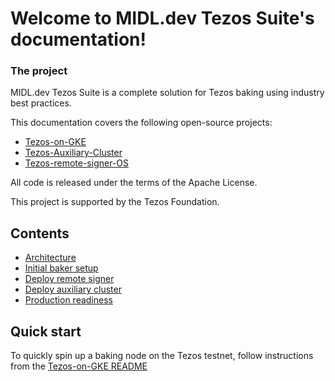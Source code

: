 Welcome to MIDL.dev Tezos Suite's documentation!
================================================

### The project

MIDL.dev Tezos Suite is a complete solution for Tezos baking using industry best practices.

This documentation covers the following open-source projects:

* [Tezos-on-GKE](https://github.com/midl-dev/tezos-on-gke/)
* [Tezos-Auxiliary-Cluster](https://github.com/midl-dev/tezos-auxiliary-cluster)
* [Tezos-remote-signer-OS](https://github.com/midl-dev/tezos-remote-signer-os/tree/master/tezos-remote-signer)

All code is released under the terms of the Apache License.

This project is supported by the Tezos Foundation.

Contents
--------

* [Architecture](architecture)
* [Initial baker setup](setup_baker)
* [Deploy remote signer](deploy-remote-signer)
* [Deploy auxiliary cluster](deploy-auxiliary-cluster)
* [Production readiness](production-readiness)

Quick start
-----------

To quickly spin up a baking node on the Tezos testnet, follow instructions from the [Tezos-on-GKE README](https://github.com/midl-dev/tezos-on-gke/)
